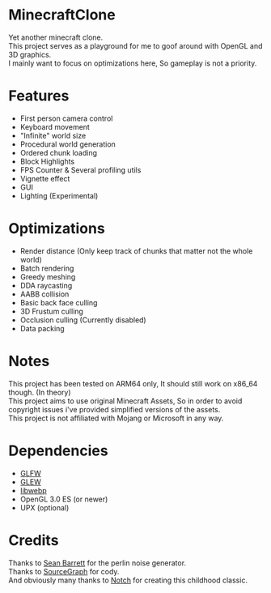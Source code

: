 # MinecraftClone
Yet another minecraft clone.<br>
This project serves as a playground for me to goof around with OpenGL and 3D graphics.<br>
I mainly want to focus on optimizations here, So gameplay is not a priority.<br>

# Features
* First person camera control
* Keyboard movement
* "Infinite" world size
* Procedural world generation
* Ordered chunk loading
* Block Highlights
* FPS Counter & Several profiling utils
* Vignette effect
* GUI
* Lighting (Experimental)

# Optimizations
* Render distance (Only keep track of chunks that matter not the whole world)
* Batch rendering
* Greedy meshing
* DDA raycasting
* AABB collision
* Basic back face culling
* 3D Frustum culling
* Occlusion culling (Currently disabled)
* Data packing

# Notes
This project has been tested on ARM64 only, It should still work on x86_64 though. (In theory)<br>
This project aims to use original Minecraft Assets, So in order to avoid copyright issues i've provided simplified versions of the assets.<br>
This project is not affiliated with Mojang or Microsoft in any way.<br>

# Dependencies
* [GLFW](https://github.com/glfw/glfw)
* [GLEW](https://github.com/nigels-com/glew)
* [libwebp](https://chromium.googlesource.com/webm/libwebp)
* OpenGL 3.0 ES (or newer)
* UPX (optional)

# Credits
Thanks to [Sean Barrett](https://github.com/nothings/stb/blob/master/stb_perlin.h) for the perlin noise generator.<br>
Thanks to [SourceGraph](https://sourcegraph.com/) for cody.<br>
And obviously many thanks to [Notch](https://x.com/notch) for creating this childhood classic.<br>
